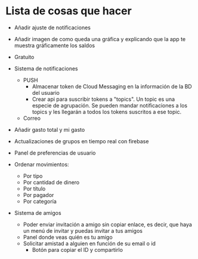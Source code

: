 # Lista de cosas que hacer

- Añadir ajuste de notificaciones

- Añadir imagen de como queda una gráfica y explicando que la app te muestra gráficamente los saldos
- Gratuito
- Sistema de notificaciones
  - PUSH
    - Almacenar token de Cloud Messaging en la información de la BD del usuario
    - Crear api para suscribir tokens a "topics". Un topic es una especie de agrupación. Se pueden mandar notificaciones a los topics y les llegarán a todos los tokens suscritos a ese topic.
  - Correo
- Añadir gasto total y mi gasto
- Actualizaciones de grupos en tiempo real con firebase
- Panel de preferencias de usuario
- Ordenar movimientos:
  - Por tipo
  - Por cantidad de dinero
  - Por título
  - Por pagador
  - Por categoría
- Sistema de amigos
  - Poder enviar invitación a amigo sin copiar enlace, es decir, que haya un menú de invitar y puedas invitar a tus amigos
  - Panel donde veas quién es tu amigo
  - Solicitar amistad a alguien en función de su email o id
    - Botón para copiar el ID y compartirlo
